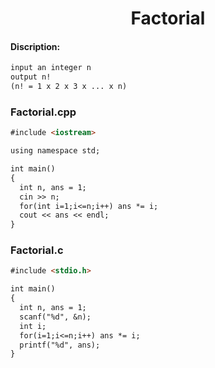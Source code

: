 <center><h1>Factorial</h1></center>

#### Discription:
```markdown
input an integer n
output n!
(n! = 1 x 2 x 3 x ... x n)
```

### Factorial.cpp
```markdown
#include <iostream>

using namespace std;

int main()
{
  int n, ans = 1;
  cin >> n;
  for(int i=1;i<=n;i++) ans *= i;
  cout << ans << endl;
}
```

### Factorial.c
```markdown
#include <stdio.h>

int main()
{
  int n, ans = 1;
  scanf("%d", &n);
  int i;
  for(i=1;i<=n;i++) ans *= i;
  printf("%d", ans);
}
```
